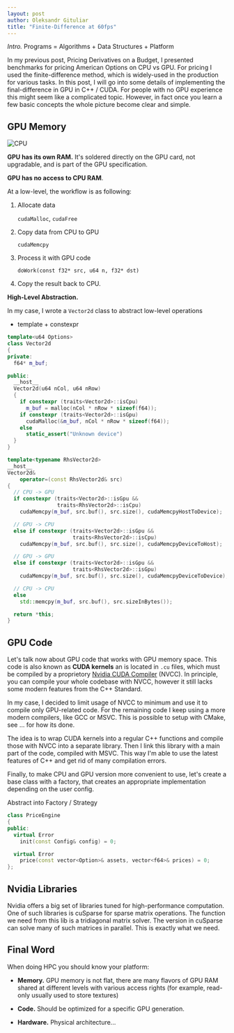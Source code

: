 ```yaml
---
layout: post
author: Oleksandr Gituliar
title: "Finite-Difference at 60fps"
---
```


_Intro._ Programs = Algorithms + Data Structures + Platform

In my previous post, Pricing Derivatives on a Budget, I presented benchmarks for pricing American
Options on CPU vs GPU. For pricing I used the finite-difference method, which is widely-used in the
production for various tasks. In this post, I will go into some details of implementing the
final-difference in GPU in C++ / CUDA. For people with no GPU experience this might seem like a
complicated topic. However, in fact once you learn a few basic concepts the whole picture become
clear and simple.

## GPU Memory

![CPU](/assets/img/cpu-gpu.png)

**GPU has its own RAM.** It's soldered directly on the GPU card, not upgradable, and is part of the
GPU specification.

**GPU has no access to CPU RAM**.

At a low-level, the workflow is as following:

1. Allocate data

   `cudaMalloc`, `cudaFree`

2. Copy data from CPU to GPU

   `cudaMemcpy`

3. Process it with GPU code

   `doWork(const f32* src, u64 n, f32* dst)`

4. Copy the result back to CPU.

**High-Level Abstraction.**

In my case, I wrote a `Vector2d` class to abstract low-level operations

- template + constexpr

```c++
template<u64 Options>
class Vector2d
{
private:
  f64* m_buf;

public:
  __host__
  Vector2d(u64 nCol, u64 nRow)
  {
    if constexpr (traits<Vector2d>::isCpu)
      m_buf = malloc(nCol * nRow * sizeof(f64));
    if constexpr (traits<Vector2d>::isGpu)
      cudaMalloc(&m_buf, nCol * nRow * sizeof(f64));
    else
      static_assert("Unknown device")
  }
}
```

```c++
template<typename RhsVector2d>
__host__
Vector2d&
    operator=(const RhsVector2d& src)
{
  // CPU -> GPU
  if constexpr (traits<Vector2d>::isGpu &&
                traits<RhsVector2d>::isCpu)
    cudaMemcpy(m_buf, src.buf(), src.size(), cudaMemcpyHostToDevice);

  // GPU -> CPU
  else if constexpr (traits<Vector2d>::isGpu &&
                     traits<RhsVector2d>::isCpu)
    cudaMemcpy(m_buf, src.buf(), src.size(), cudaMemcpyDeviceToHost);

  // GPU -> GPU
  else if constexpr (traits<Vector2d>::isGpu &&
                     traits<RhsVector2d>::isGpu)
    cudaMemcpy(m_buf, src.buf(), src.size(), cudaMemcpyDeviceToDevice);

  // CPU -> CPU
  else
    std::memcpy(m_buf, src.buf(), src.sizeInBytes());

  return *this;
}
```

## GPU Code

Let's talk now about GPU code that works with GPU memory space. This code is also known as **CUDA
kernels** an is located in `.cu` files, which must be compiled by a proprietory
[Nvidia CUDA Compiler](https://en.wikipedia.org/wiki/Nvidia_CUDA_Compiler) (NVCC). In principle, you
can compile your whole codebase with NVCC, however it still lacks some modern features from the C++
Standard.

In my case, I decided to limit usage of NVCC to minimum and use it to compile only GPU-related code.
For the remaining code I keep using a more modern compilers, like GCC or MSVC. This is possible to
setup with CMake, see ... for how its done.

The idea is to wrap CUDA kernels into a regular C++ functions and compile those with NVCC into a
separate library. Then I link this library with a main part of the code, compiled with MSVC. This
way I'm able to use the latest features of C++ and get rid of many compilation errors.

Finally, to make CPU and GPU version more convenient to use, let's create a base class with a
factory, that creates an appropriate implementation depending on the user config.

Abstract into Factory / Strategy

```c++
class PriceEngine
{
public:
  virtual Error
    init(const Config& config) = 0;

  virtual Error
    price(const vector<Option>& assets, vector<f64>& prices) = 0;
};
```

## Nvidia Libraries

Nvidia offers a big set of libraries tuned for high-performance computation. One of such libraries
is cuSparse for sparse matrix operations. The function we need from this lib is a tridiagonal matrix
solver. The version in cuSparse can solve many of such matrices in parallel. This is exactly what we
need.

## Final Word

When doing HPC you should know your platform:

- **Memory.** GPU memory is not flat, there are many flavors of GPU RAM shared at different levels
  with various access rights (for example, read-only usually used to store textures)

- **Code.** Should be optimized for a specific GPU generation.

- **Hardware.** Physical architecture...
